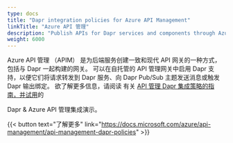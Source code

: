 ```yaml
---
type: docs
title: "Dapr integration policies for Azure API Management"
linkTitle: "Azure API 管理"
description: "Publish APIs for Dapr services and components through Azure API Management policies"
weight: 6000
---
```


Azure API 管理 （APIM） 是为后端服务创建一致和现代 API 网关的一种方式，包括与 Dapr 一起构建的网关。 可以在自托管的 API 管理网关中启用 Dapr 支持，以便它们将请求转发到 Dapr 服务、向 Dapr Pub/Sub 主题发送消息或触发 Dapr 输出绑定。 欲了解更多信息，请阅读</a> 有关 [API 管理 Dapr 集成策略的指南，并试用](https://docs.microsoft.com/azure/api-management/api-management-dapr-policies)的

Dapr & Azure API 管理集成演示。</p> 

{{< button text="了解更多" link="https://docs.microsoft.com/azure/api-management/api-management-dapr-policies" >}}

